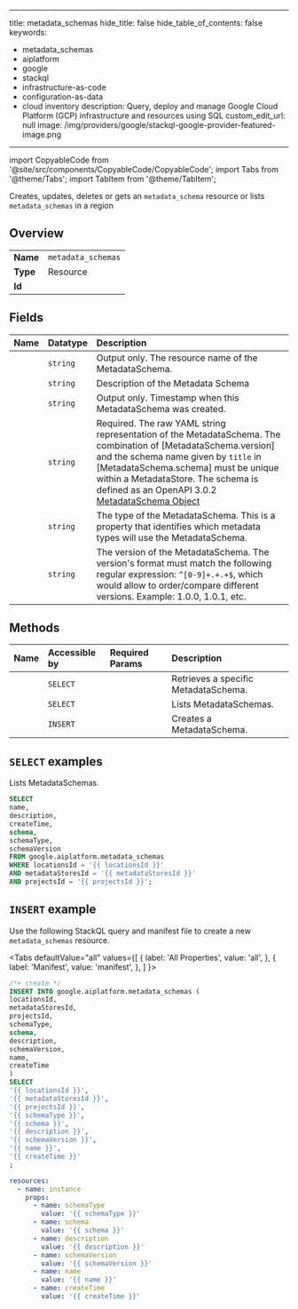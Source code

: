 
---
title: metadata_schemas
hide_title: false
hide_table_of_contents: false
keywords:
  - metadata_schemas
  - aiplatform
  - google
  - stackql
  - infrastructure-as-code
  - configuration-as-data
  - cloud inventory
description: Query, deploy and manage Google Cloud Platform (GCP) infrastructure and resources using SQL
custom_edit_url: null
image: /img/providers/google/stackql-google-provider-featured-image.png
---

import CopyableCode from '@site/src/components/CopyableCode/CopyableCode';
import Tabs from '@theme/Tabs';
import TabItem from '@theme/TabItem';

Creates, updates, deletes or gets an <code>metadata_schema</code> resource or lists <code>metadata_schemas</code> in a region

## Overview
<table><tbody>
<tr><td><b>Name</b></td><td><code>metadata_schemas</code></td></tr>
<tr><td><b>Type</b></td><td>Resource</td></tr>
<tr><td><b>Id</b></td><td><CopyableCode code="google.aiplatform.metadata_schemas" /></td></tr>
</tbody></table>

## Fields
| Name | Datatype | Description |
|:-----|:---------|:------------|
| <CopyableCode code="name" /> | `string` | Output only. The resource name of the MetadataSchema. |
| <CopyableCode code="description" /> | `string` | Description of the Metadata Schema |
| <CopyableCode code="createTime" /> | `string` | Output only. Timestamp when this MetadataSchema was created. |
| <CopyableCode code="schema" /> | `string` | Required. The raw YAML string representation of the MetadataSchema. The combination of [MetadataSchema.version] and the schema name given by `title` in [MetadataSchema.schema] must be unique within a MetadataStore. The schema is defined as an OpenAPI 3.0.2 [MetadataSchema Object](https://github.com/OAI/OpenAPI-Specification/blob/master/versions/3.0.2.md#schemaObject) |
| <CopyableCode code="schemaType" /> | `string` | The type of the MetadataSchema. This is a property that identifies which metadata types will use the MetadataSchema. |
| <CopyableCode code="schemaVersion" /> | `string` | The version of the MetadataSchema. The version's format must match the following regular expression: `^[0-9]+.+.+$`, which would allow to order/compare different versions. Example: 1.0.0, 1.0.1, etc. |

## Methods
| Name | Accessible by | Required Params | Description |
|:-----|:--------------|:----------------|:------------|
| <CopyableCode code="get" /> | `SELECT` | <CopyableCode code="locationsId, metadataSchemasId, metadataStoresId, projectsId" /> | Retrieves a specific MetadataSchema. |
| <CopyableCode code="list" /> | `SELECT` | <CopyableCode code="locationsId, metadataStoresId, projectsId" /> | Lists MetadataSchemas. |
| <CopyableCode code="create" /> | `INSERT` | <CopyableCode code="locationsId, metadataStoresId, projectsId" /> | Creates a MetadataSchema. |

## `SELECT` examples

Lists MetadataSchemas.

```sql
SELECT
name,
description,
createTime,
schema,
schemaType,
schemaVersion
FROM google.aiplatform.metadata_schemas
WHERE locationsId = '{{ locationsId }}'
AND metadataStoresId = '{{ metadataStoresId }}'
AND projectsId = '{{ projectsId }}'; 
```

## `INSERT` example

Use the following StackQL query and manifest file to create a new <code>metadata_schemas</code> resource.

<Tabs
    defaultValue="all"
    values={[
        { label: 'All Properties', value: 'all', },
        { label: 'Manifest', value: 'manifest', },
    ]
}>
<TabItem value="all">

```sql
/*+ create */
INSERT INTO google.aiplatform.metadata_schemas (
locationsId,
metadataStoresId,
projectsId,
schemaType,
schema,
description,
schemaVersion,
name,
createTime
)
SELECT 
'{{ locationsId }}',
'{{ metadataStoresId }}',
'{{ projectsId }}',
'{{ schemaType }}',
'{{ schema }}',
'{{ description }}',
'{{ schemaVersion }}',
'{{ name }}',
'{{ createTime }}'
;
```
</TabItem>
<TabItem value="manifest">

```yaml
resources:
  - name: instance
    props:
      - name: schemaType
        value: '{{ schemaType }}'
      - name: schema
        value: '{{ schema }}'
      - name: description
        value: '{{ description }}'
      - name: schemaVersion
        value: '{{ schemaVersion }}'
      - name: name
        value: '{{ name }}'
      - name: createTime
        value: '{{ createTime }}'

```
</TabItem>
</Tabs>
